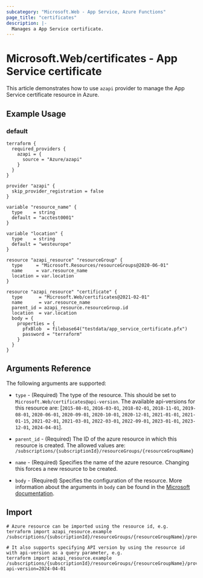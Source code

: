 ```yaml
---
subcategory: "Microsoft.Web - App Service, Azure Functions"
page_title: "certificates"
description: |-
  Manages a App Service certificate.
---
```


# Microsoft.Web/certificates - App Service certificate

This article demonstrates how to use `azapi` provider to manage the App Service certificate resource in Azure.

## Example Usage

### default

```hcl
terraform {
  required_providers {
    azapi = {
      source = "Azure/azapi"
    }
  }
}

provider "azapi" {
  skip_provider_registration = false
}

variable "resource_name" {
  type    = string
  default = "acctest0001"
}

variable "location" {
  type    = string
  default = "westeurope"
}

resource "azapi_resource" "resourceGroup" {
  type     = "Microsoft.Resources/resourceGroups@2020-06-01"
  name     = var.resource_name
  location = var.location
}

resource "azapi_resource" "certificate" {
  type      = "Microsoft.Web/certificates@2021-02-01"
  name      = var.resource_name
  parent_id = azapi_resource.resourceGroup.id
  location  = var.location
  body = {
    properties = {
      pfxBlob  = filebase64("testdata/app_service_certificate.pfx")
      password = "terraform"
    }
  }
}

```



## Arguments Reference

The following arguments are supported:

* `type` - (Required) The type of the resource. This should be set to `Microsoft.Web/certificates@api-version`. The available api-versions for this resource are: [`2015-08-01`, `2016-03-01`, `2018-02-01`, `2018-11-01`, `2019-08-01`, `2020-06-01`, `2020-09-01`, `2020-10-01`, `2020-12-01`, `2021-01-01`, `2021-01-15`, `2021-02-01`, `2021-03-01`, `2022-03-01`, `2022-09-01`, `2023-01-01`, `2023-12-01`, `2024-04-01`].

* `parent_id` - (Required) The ID of the azure resource in which this resource is created. The allowed values are:  
  `/subscriptions/{subscriptionId}/resourceGroups/{resourceGroupName}`

* `name` - (Required) Specifies the name of the azure resource. Changing this forces a new resource to be created.

* `body` - (Required) Specifies the configuration of the resource. More information about the arguments in `body` can be found in the [Microsoft documentation](https://learn.microsoft.com/en-us/azure/templates/Microsoft.Web/certificates?pivots=deployment-language-terraform).

## Import

 ```shell
 # Azure resource can be imported using the resource id, e.g.
 terraform import azapi_resource.example /subscriptions/{subscriptionId}/resourceGroups/{resourceGroupName}/providers/Microsoft.Web/certificates/{resourceName}
 
 # It also supports specifying API version by using the resource id with api-version as a query parameter, e.g.
 terraform import azapi_resource.example /subscriptions/{subscriptionId}/resourceGroups/{resourceGroupName}/providers/Microsoft.Web/certificates/{resourceName}?api-version=2024-04-01
 ```
